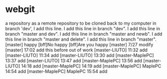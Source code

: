 # webgit
a repository as a remote repository to be cloned back to my computer
in branch 'dev', I add this line.
I add this line in branch "dev".
I add this line in branch "master and dev".
I add this line in branch "master and newb".
I add this line in branch "master and delete".
I add this line in branch "master".
[master] happy
[bff]No happy
[bff]Are you happy
[master] 7/27 modify
[master] 17:02 add this before out of work
[master-LIUTO] 11:32 add
[master-LIUTO] 11:34 add
[master-LIUTO] 13:30 add
[master-MaplePC] 13:37 add
[master-LIUTO] 13:47 add
[master-MaplePC] 13:56 add
[master-LIUTO] 14:18 add
[master-MaplePC] 14:19 add
[master-MaplePC] MaplePC 14:54 add
[master-MaplePC] MaplePC 15:54 add
